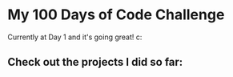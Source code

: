 # My 100 Days of Code Challenge

Currently at Day 1 and it's going great! c:

Check out the projects I did so far: 
-
